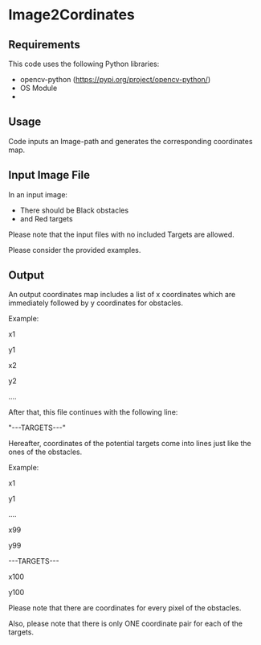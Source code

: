 # Image2Cordinates
## Requirements
This code uses the following Python libraries:

 - opencv-python (https://pypi.org/project/opencv-python/) 
 - OS Module
 - 
## Usage
Code inputs an Image-path and generates the corresponding coordinates map.

## Input Image File
In an input image:
  - There should be Black obstacles
  - and Red targets

Please note that the input files with no included Targets are allowed.

Please consider the provided examples.

## Output
An output coordinates map includes a list of x coordinates which are immediately followed by y coordinates for obstacles.

Example:

 x1
 
 y1
 
 x2
 
 y2 
 
 ....

After that, this file continues with the following line:

"---TARGETS---"

Hereafter, coordinates of the potential targets come into lines just like the ones of the obstacles.

Example:

 x1
 
 y1
 
 ....
 
 x99
 
 y99
 
 ---TARGETS---
 
 x100
 
 y100

Please note that there are coordinates for every pixel of the obstacles.

Also, please note that there is only ONE coordinate pair for each of the targets.
